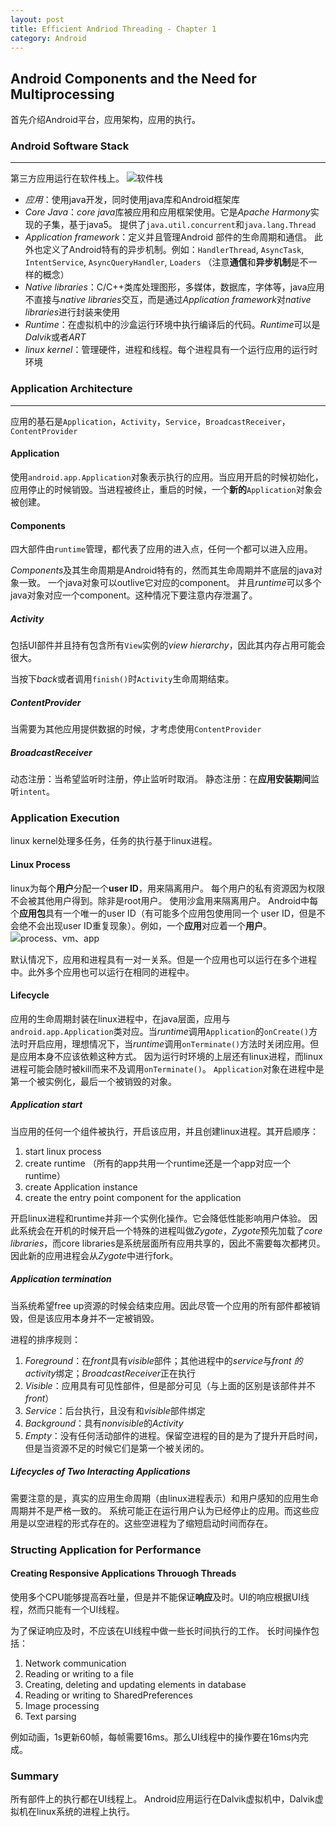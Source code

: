 ```yaml
---
layout: post
title: Efficient Andriod Threading - Chapter 1
category: Android
---
```


## Android Components and the Need for Multiprocessing

首先介绍Android平台，应用架构，应用的执行。

### Android Software Stack
---

第三方应用运行在软件栈上。
![软件栈](http://ww3.sinaimg.cn/mw690/63293ed1jw1f5mtgf9ckdj20gm04x74k.jpg)

- *应用*：使用java开发，同时使用java库和Android框架库
- *Core Java*：*core java*库被应用和应用框架使用。它是*Apache Harmony*实现的子集，基于java5。 提供了`java.util.concurrent`和`java.lang.Thread`
- *Application framework*：定义并且管理Android 部件的生命周期和通信。 此外也定义了Android特有的异步机制。例如：`HandlerThread`, `AsyncTask`, `IntentService`, `AsyncQueryHandler`, `Loaders` （注意**通信**和**异步机制**是不一样的概念）
- *Native libraries*：C/C++类库处理图形，多媒体，数据库，字体等，java应用不直接与*native libraries*交互，而是通过*Application framework*对*native libraries*进行封装来使用
- *Runtime*：在虚拟机中的沙盒运行环境中执行编译后的代码。*Runtime*可以是*Dalvik*或者*ART*
- *linux kernel*：管理硬件，进程和线程。每个进程具有一个运行应用的运行时环境

### Application Architecture
---

应用的基石是`Application`，`Activity`，`Service`，`BroadcastReceiver`，`ContentProvider`

#### Application
使用`android.app.Application`对象表示执行的应用。当应用开启的时候初始化，应用停止的时候销毁。当进程被终止，重启的时候，一个**新的**`Application`对象会被创建。

#### Components

四大部件由`runtime`管理，都代表了应用的进入点，任何一个都可以进入应用。

*Components*及其生命周期是Android特有的，然而其生命周期并不底层的java对象一致。 一个java对象可以outlive它对应的component。 并且*runtime*可以多个java对象对应一个component。这种情况下要注意内存泄漏了。

##### Activity
包括UI部件并且持有包含所有`View`实例的*view hierarchy*，因此其内存占用可能会很大。

当按下*back*或者调用`finish()`时`Activity`生命周期结束。

##### ContentProvider

当需要为其他应用提供数据的时候，才考虑使用`ContentProvider`

##### BroadcastReceiver

动态注册：当希望监听时注册，停止监听时取消。
静态注册：在**应用安装期间**监听`intent`。

### Application Execution
linux kernel处理多任务，任务的执行基于linux进程。

#### Linux Process
linux为每个**用户**分配一个**user ID**，用来隔离用户。 每个用户的私有资源因为权限不会被其他用户得到。除非是root用户。
使用沙盒用来隔离用户。 
Android中每个**应用包**具有一个唯一的user ID（有可能多个应用包使用同一个 user ID，但是不会绝不会出现user ID重复现象）。例如，一个**应用**对应着一个**用户**。
![process、vm、app](http://ww1.sinaimg.cn/mw690/63293ed1jw1f5mumut7zyj20gn044q36.jpg)

默认情况下，应用和进程具有一对一关系。但是一个应用也可以运行在多个进程中。此外多个应用也可以运行在相同的进程中。

#### Lifecycle

应用的生命周期封装在linux进程中，在java层面，应用与`android.app.Application`类对应。当*runtime*调用`Application`的`onCreate()`方法时开启应用，理想情况下，当*runtime*调用`onTerminate()`方法时关闭应用。但是应用本身不应该依赖这种方式。
因为运行时环境的上层还有linux进程，而linux进程可能会随时被kill而来不及调用`onTerminate()`。 
`Application`对象在进程中是第一个被实例化，最后一个被销毁的对象。

##### Application start

当应用的任何一个组件被执行，开启该应用，并且创建linux进程。其开启顺序：

1. start linux process
2. create runtime （所有的app共用一个runtime还是一个app对应一个runtime）
3. create Application instance
4. create the entry point component for the application

开启linux进程和runtime并非一个实例化操作。它会降低性能影响用户体验。
因此系统会在开机的时候开启一个特殊的进程叫做*Zygote*，*Zygote*预先加载了*core libraries*，而core libraries是系统层面所有应用共享的，因此不需要每次都拷贝。 因此新的应用进程会从*Zygote*中进行fork。

##### Application termination
当系统希望free up资源的时候会结束应用。因此尽管一个应用的所有部件都被销毁，但是该应用本身并不一定被销毁。

进程的排序规则：

1. *Foreground*：在*front*具有*visible*部件；其他进程中的*service*与*front 的 activity*绑定；*BroadcastReceiver*正在执行
2. *Visible*：应用具有可见性部件，但是部分可见（与上面的区别是该部件并不*front*）
3. *Service*：后台执行，且没有和*visible*部件绑定
4. *Background*：具有*nonvisible*的*Activity*
5. *Empty*：没有任何活动部件的进程。保留空进程的目的是为了提升开启时间，但是当资源不足的时候它们是第一个被关闭的。

##### Lifecycles of Two Interacting Applications
需要注意的是，真实的应用生命周期（由linux进程表示）和用户感知的应用生命周期并不是严格一致的。 系统可能正在运行用户认为已经停止的应用。而这些应用是以空进程的形式存在的。这些空进程为了缩短启动时间而存在。

### Structing Application for Performance

#### Creating Responsive Applications Throuogh Threads

使用多个CPU能够提高吞吐量，但是并不能保证**响应**及时。UI的响应根据UI线程，然而只能有一个UI线程。

为了保证响应及时，不应该在UI线程中做一些长时间执行的工作。
长时间操作包括：

1. Network communication
2. Reading or writing to a file
3. Creating, deleting and updating elements in database
4. Reading or writing to SharedPreferences
5. Image processing
6. Text parsing

例如动画，1s更新60帧，每帧需要16ms。那么UI线程中的操作要在16ms内完成。

### Summary
所有部件上的执行都在UI线程上。
Android应用运行在Dalvik虚拟机中，Dalvik虚拟机在linux系统的进程上执行。